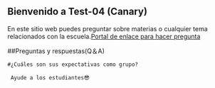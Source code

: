 ## Bienvenido a Test-04 (Canary)

En este sitio web puedes preguntar sobre materias o cualquier tema relacionados con la escuela.[Portal de enlace para hacer pregunta](https://github.com/Oscar-04/Clover-04/issues/new/choose)

##Preguntas y respuestas(Q＆A)

```markdown
#¿Cuáles son sus expectativas como grupo?
 
 Ayude a los estudiantes😎

